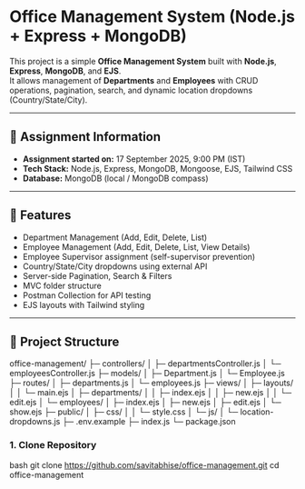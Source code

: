 # Office Management System (Node.js + Express + MongoDB)

This project is a simple **Office Management System** built with **Node.js**, **Express**, **MongoDB**, and **EJS**.  
It allows management of **Departments** and **Employees** with CRUD operations, pagination, search, and dynamic location dropdowns (Country/State/City).

---

## 📌 Assignment Information
- **Assignment started on:** 17 September 2025, 9:00 PM (IST)
- **Tech Stack:** Node.js, Express, MongoDB, Mongoose, EJS, Tailwind CSS
- **Database:** MongoDB (local / MongoDB compass)

---

## 🚀 Features
- Department Management (Add, Edit, Delete, List)
- Employee Management (Add, Edit, Delete, List, View Details)
- Employee Supervisor assignment (self-supervisor prevention)
- Country/State/City dropdowns using external API
- Server-side Pagination, Search & Filters
- MVC folder structure
- Postman Collection for API testing
- EJS layouts with Tailwind styling

---

## 📂 Project Structure
office-management/
├─ controllers/
│ ├─ departmentsController.js
│ └─ employeesController.js
├─ models/
│ ├─ Department.js
│ └─ Employee.js
├─ routes/
│ ├─ departments.js
│ └─ employees.js
├─ views/
│ ├─ layouts/
│ │ └─ main.ejs
│ ├─ departments/
│ │ ├─ index.ejs
│ │ ├─ new.ejs
│ │ └─ edit.ejs
│ └─ employees/
│ ├─ index.ejs
│ ├─ new.ejs
│ ├─ edit.ejs
│ └─ show.ejs
├─ public/
│ ├─ css/
│ │ └─ style.css
│ └─ js/
│ └─ location-dropdowns.js
├─ .env.example
├─ index.js
└─ package.json


### 1. Clone Repository
bash
git clone https://github.com/savitabhise/office-management.git
cd office-management